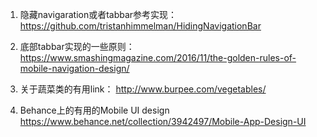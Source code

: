 1. 隐藏navigaration或者tabbar参考实现：
https://github.com/tristanhimmelman/HidingNavigationBar

2. 底部tabbar实现的一些原则：
https://www.smashingmagazine.com/2016/11/the-golden-rules-of-mobile-navigation-design/

3. 关于蔬菜类的有用link：
http://www.burpee.com/vegetables/

4. Behance上的有用的Mobile UI design
https://www.behance.net/collection/3942497/Mobile-App-Design-UI
